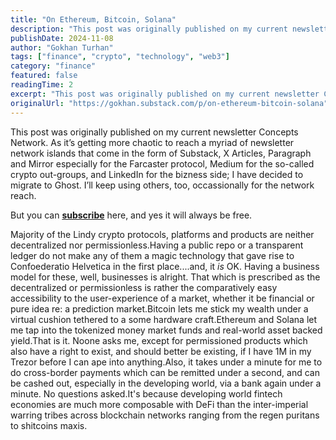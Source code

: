 ```yaml
---
title: "On Ethereum, Bitcoin, Solana"
description: "This post was originally published on my current newsletter Concepts Network."
publishDate: 2024-11-08
author: "Gokhan Turhan"
tags: ["finance", "crypto", "technology", "web3"]
category: "finance"
featured: false
readingTime: 2
excerpt: "This post was originally published on my current newsletter Concepts Network. As it’s getting more chaotic to reach a myriad of newsletter network islands that come in the form of Substack, X..."
originalUrl: "https://gokhan.substack.com/p/on-ethereum-bitcoin-solana"
---
```


This post was originally published on my current newsletter Concepts Network. As it’s getting more chaotic to reach a myriad of newsletter network islands that come in the form of Substack, X Articles, Paragraph and Mirror especially for the Farcaster protocol, Medium for the so-called crypto out-groups, and LinkedIn for the bizness side; I have decided to migrate to Ghost. I’ll keep using others, too, occassionally for the network reach.

But you can **[subscribe](https://concepts.network/on-ethereum-bitcoin-solana/)** here, and yes it will always be free.

Majority of the Lindy crypto protocols, platforms and products are neither decentralized nor permissionless.Having a public repo or a transparent ledger do not make any of them a magic technology that gave rise to Confoederatio Helvetica in the first place....and, it *is* OK. Having a business model for these, well, businesses is alright. That which is prescribed as the decentralized or permissionless is rather the comparatively easy accessibility to the user-experience of a market, whether it be financial or pure idea re: a prediction market.Bitcoin lets me stick my wealth under a virtual cushion tethered to a some hardware craft.Ethereum and Solana let me tap into the tokenized money market funds and real-world asset backed yield.That is it. Noone asks me, except for permissioned products which also have a right to exist, and should better be existing, if I have 1M in my Trezor before I can ape into anything.Also, it takes under a minute for me to do cross-border payments which can be remitted under a second, and can be cashed out, especially in the developing world, via a bank again under a minute. No questions asked.It's because developing world fintech economies are much more composable with DeFi than the inter-imperial warring tribes across blockchain networks ranging from the regen puritans to shitcoins maxis.